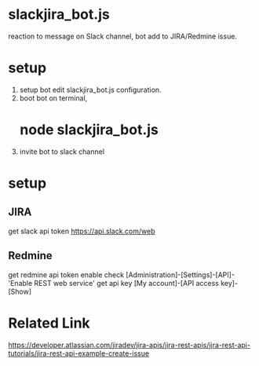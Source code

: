 # slackjira_bot.js

reaction to message on Slack channel, bot add to JIRA/Redmine issue.

# setup

1. setup bot
    edit slackjira_bot.js configuration.
2. boot bot
  on terminal,
    # node slackjira_bot.js
3. invite bot to slack channel

# setup

## JIRA

get slack api token
  https://api.slack.com/web

## Redmine

get redmine api token
  enable check [Administration]-[Settings]-[API]-'Enable REST web service'
  get api key [My account]-[API access key]-[Show]

# Related Link

https://developer.atlassian.com/jiradev/jira-apis/jira-rest-apis/jira-rest-api-tutorials/jira-rest-api-example-create-issue
